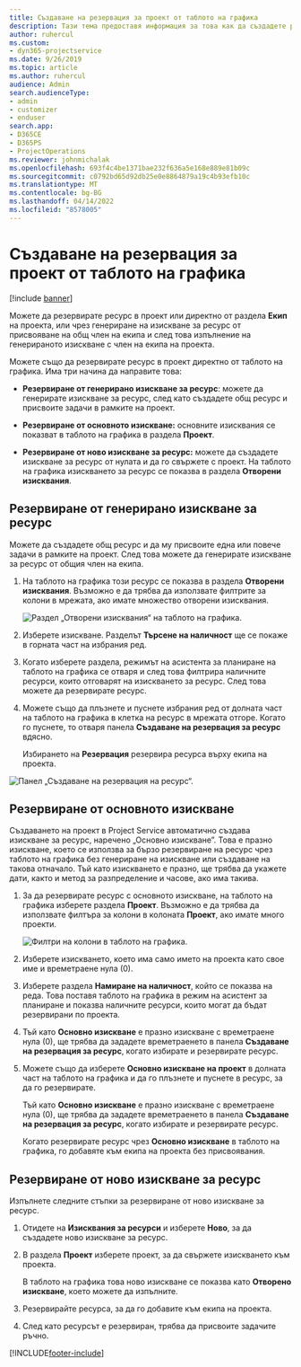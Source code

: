 ```yaml
---
title: Създаване на резервация за проект от таблото на графика
description: Тази тема предоставя информация за това как да създадете резервация за проект от таблото на графика.
author: ruhercul
ms.custom:
- dyn365-projectservice
ms.date: 9/26/2019
ms.topic: article
ms.author: ruhercul
audience: Admin
search.audienceType:
- admin
- customizer
- enduser
search.app:
- D365CE
- D365PS
- ProjectOperations
ms.reviewer: johnmichalak
ms.openlocfilehash: 693f4c4be1371bae232f636a5e168e889e81b09c
ms.sourcegitcommit: c0792bd65d92db25e0e8864879a19c4b93efb10c
ms.translationtype: MT
ms.contentlocale: bg-BG
ms.lasthandoff: 04/14/2022
ms.locfileid: "8578005"
---
```

# <a name="create-a-project-booking-from-the-schedule-board"></a>Създаване на резервация за проект от таблото на графика

[!include [banner](../includes/psa-now-project-operations.md)]

Можете да резервирате ресурс в проект или директно от раздела **Екип** на проекта, или чрез генериране на изискване за ресурс от присвояване на общ член на екипа и след това изпълнение на генерираното изискване с член на екипа на проекта.

Можете също да резервирате ресурс в проект директно от таблото на графика. Има три начина да направите това:

- **Резервиране от генерирано изискване за ресурс**: можете да генерирате изискване за ресурс, след като създадете общ ресурс и присвоите задачи в рамките на проект.

- **Резервиране от основното изискване:** основните изисквания се показват в таблото на графика в раздела **Проект**. 

- **Резервиране от ново изискване за ресурс:** можете да създадете изискване за ресурс от нулата и да го свържете с проект. На таблото на графика изискването за ресурс се показва в раздела **Отворени изисквания**.

## <a name="book-from-a-generated-resource-requirement"></a>Резервиране от генерирано изискване за ресурс

Можете да създадете общ ресурс и да му присвоите една или повече задачи в рамките на проект. След това можете да генерирате изискване за ресурс от общия член на екипа. 

1.  На таблото на графика този ресурс се показва в раздела **Отворени изисквания**. Възможно е да трябва да използвате филтрите за колони в мрежата, ако имате множество отворени изисквания. 

    ![Раздел „Отворени изисквания“ на таблото на графика.](media/FAQ-Project-Booking-Schedule-Board-1.png "Екранна снимка на таблицата за резервации и присвоявания")

2. Изберете изискване. Разделът **Търсене на наличност** ще се покаже в горната част на избрания ред.
 
3. Когато изберете раздела, режимът на асистента за планиране на таблото на графика се отваря и след това филтрира наличните ресурси, които отговарят на изискването за ресурс. След това можете да резервирате ресурс.

4. Можете също да плъзнете и пуснете избрания ред от долната част на таблото на графика в клетка на ресурс в мрежата отгоре. Когато го пуснете, то отваря панела **Създаване на резервация за ресурс** вдясно.

    Избирането на **Резервация** резервира ресурса върху екипа на проекта.

![Панел „Създаване на резервация на ресурс“.](media/FAQ-Project-Booking-Schedule-Board-6.png "")
 

## <a name="book-from-the-primary-requirement"></a>Резервиране от основното изискване

Създаването на проект в Project Service автоматично създава изискване за ресурс, наречено „Основно изискване”. Това е празно изискване, което се използва за бързо резервиране на ресурс чрез таблото на графика без генериране на изискване или създаване на такова отначало. Тъй като изискването е празно, ще трябва да укажете дати, както и метод за разпределение и часове, ако има такива. 

1. За да резервирате ресурс с основното изискване, на таблото на графика изберете раздела **Проект**. Възможно е да трябва да използвате филтъра за колони в колоната **Проект**, ако имате много проекти.

   ![Филтри на колони в таблото на графика.](media/FAQ-Project-Booking-Schedule-Board-2.png "Екранна снимка на таблицата за резервации и присвоявания")

2. Изберете изискването, което има само името на проекта като свое име и времетраене нула (0).

3. Изберете раздела **Намиране на наличност**, който се показва на реда. Това поставя таблото на графика в режим на асистент за планиране и показва наличните ресурси, които могат да бъдат резервирани по проекта.

4. Тъй като **Основно изискване** е празно изискване с времетраене нула (0), ще трябва да зададете времетраенето в панела **Създаване на резервация за ресурс**, когато избирате и резервирате ресурс.

5. Можете също да изберете **Основно изискване на проект** в долната част на таблото на графика и да го плъзнете и пуснете в ресурс, за да го резервирате.
 
    Тъй като **Основно изискване** е празно изискване с времетраене нула (0), ще трябва да зададете времетраенето в панела **Създаване на резервация за ресурс**, когато избирате и резервирате ресурс.
 
    Когато резервирате ресурс чрез **Основно изискване** в таблото на графика, го добавяте към екипа на проекта без присвоявания.
 
## <a name="book-from-a-new-resource-requirement"></a>Резервиране от ново изискване за ресурс
Изпълнете следните стъпки за резервиране от ново изискване за ресурс. 

1. Отидете на **Изисквания за ресурси** и изберете **Ново**, за да създадете ново изискване за ресурс.

2. В раздела **Проект** изберете проект, за да свържете изискването към проекта.
 
    В таблото на графика това ново изискване се показва като **Отворено изискване**, което можете да изпълните.

3. Резервирайте ресурса, за да го добавите към екипа на проекта.

4. След като ресурсът е резервиран, трябва да присвоите задачите ръчно.



[!INCLUDE[footer-include](../includes/footer-banner.md)]
